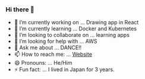 ### Hi there 👋


- 🔭 I’m currently working on ... Drawing app in React
- 🌱 I’m currently learning ... Docker and Kubernetes
- 👯 I’m looking to collaborate on ... learning apps
- 🤔 I’m looking for help with ... AWS
- 💬 Ask me about ... DANCE!!
- 📫 How to reach me: ... [Website](https://zachrickers.com)
- 😄 Pronouns: ... He/Him
- ⚡ Fun fact: ... I lived in Japan for 3 years.
